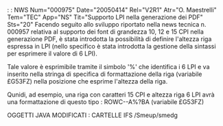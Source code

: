  :  : NWS Num="000975" Date="20050414" Rel="V2R1" Atr="O. Maestrelli" Tem="TEC" App="NS" Tit="Supporto LPI nella generazione dei PDF" Sts="20"
Facendo seguito allo sviluppo riportato nella news tecnica n. 000957 relativa al supporto dei font
di grandezza 10, 12 e 15 CPI nella generazione PDF, è stata introdotta la possibilità di definire l'altezza riga espressa in LPI (nello specifico è stata introdotta la gestione della sintassi per esprimere il valore di 6 LPI).

Tale valore è esprimibile tramite il simbolo '%' che identifica i 6 LPI e va inserito nella stringa
di specifica di formattazione della riga (variabile £G53FZ) nella posizione che esprime l'altezza della riga.

Qunidi, ad esempio, una riga con caratteri 15 CPI e altezza riga 6 LPI avrà una formattazione di questo tipo : 
ROWC--A%?BA (variabile £G53FZ)

OGGETTI JAVA MODIFICATI :  CARTELLE IFS /Smeup/smedg

